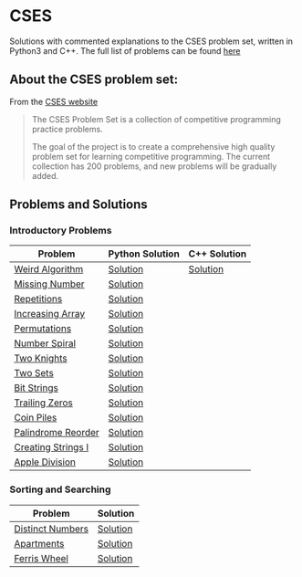 # CSES

Solutions with commented explanations to the CSES problem set, written in Python3 and C++. The full list of problems can be found [here](https://cses.fi/problemset/list/)

## About the CSES problem set:

From the [CSES website](https://cses.fi/problemset/text/1810)

> The CSES Problem Set is a collection of competitive programming practice problems.
>
> The goal of the project is to create a comprehensive high quality problem set for learning competitive programming. The current collection has 200 problems, and new problems will be gradually added.

## Problems and Solutions

### Introductory Problems

| Problem                                                     | Python Solution                                                                   | C++ Solution                                                                    |
|-------------------------------------------------------------|-----------------------------------------------------------------------------------|---------------------------------------------------------------------------------|
| [Weird Algorithm](https://cses.fi/problemset/task/1068)     | [Solution](https://github.com/destinationunknown/CSES/blob/master/python/1068.py) | [Solution](https://github.com/destinationunknown/CSES/blob/master/cpp/1068.cpp) |
| [Missing Number](https://cses.fi/problemset/task/1083)      | [Solution](https://github.com/destinationunknown/CSES/blob/master/python/1083.py) |                                                                                 |
| [Repetitions](https://cses.fi/problemset/task/1069)         | [Solution](https://github.com/destinationunknown/CSES/blob/master/python/1069.py) |                                                                                 |
| [Increasing Array](https://cses.fi/problemset/task/1094)    | [Solution](https://github.com/destinationunknown/CSES/blob/master/python/1094.py) |                                                                                 |
| [Permutations](https://cses.fi/problemset/task/1070)        | [Solution](https://github.com/destinationunknown/CSES/blob/master/python/1070.py) |                                                                                 |
| [Number Spiral](https://cses.fi/problemset/task/1071/)      | [Solution](https://github.com/destinationunknown/CSES/blob/master/python/1071.py) |                                                                                 |
| [Two Knights](https://cses.fi/problemset/task/1072)         | [Solution](https://github.com/destinationunknown/CSES/blob/master/python/1072.py) |                                                                                 |
| [Two Sets](https://cses.fi/problemset/task/1092)            | [Solution](https://github.com/destinationunknown/CSES/blob/master/python/1092.py) |                                                                                 |
| [Bit Strings](https://cses.fi/problemset/task/1617/)        | [Solution](https://github.com/destinationunknown/CSES/blob/master/python/1617.py) |                                                                                 |
| [Trailing Zeros](https://cses.fi/problemset/task/1618)      | [Solution](https://github.com/destinationunknown/CSES/blob/master/python/1618.py) |                                                                                 |
| [Coin Piles](https://cses.fi/problemset/task/1754)          | [Solution](https://github.com/destinationunknown/CSES/blob/master/python/1754.py) |                                                                                 |
| [Palindrome Reorder](https://cses.fi/problemset/task/1755)  | [Solution](https://github.com/destinationunknown/CSES/blob/master/python/1755.py) |                                                                                 |
| [Creating Strings I](https://cses.fi/problemset/task/1622/) | [Solution](https://github.com/destinationunknown/CSES/blob/master/python/1622.py) |                                                                                 |
| [Apple Division](https://cses.fi/problemset/task/1623)      | [Solution](https://github.com/destinationunknown/CSES/blob/master/python/1623.py) |                                                                                 |

### Sorting and Searching

| Problem                                                   | Solution                                                                          |
|-----------------------------------------------------------|-----------------------------------------------------------------------------------|
| [Distinct Numbers](https://cses.fi/problemset/task/1621/) | [Solution](https://github.com/destinationunknown/CSES/blob/master/python/1621.py) |
| [Apartments](https://cses.fi/problemset/task/1084/)       | [Solution](https://github.com/destinationunknown/CSES/blob/master/python/1084.py) |
| [Ferris Wheel](https://cses.fi/problemset/task/1090/)     | [Solution](https://github.com/destinationunknown/CSES/blob/master/python/1090.py) |
